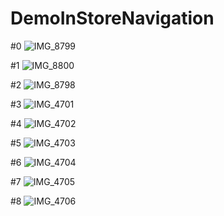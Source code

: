 # DemoInStoreNavigation

#0
![IMG_8799](https://user-images.githubusercontent.com/124316944/217384774-6cd93df1-53f1-4697-b6bc-7957a786c575.png)

#1
![IMG_8800](https://user-images.githubusercontent.com/124316944/217385021-85b382f3-ae65-4ddc-bc7b-b37894612afe.png)

#2
![IMG_8798](https://user-images.githubusercontent.com/124316944/217385046-deea2e83-40fc-43da-b616-4be2069b8264.png)

#3
![IMG_4701](https://user-images.githubusercontent.com/124316944/217394983-00d0ca8f-783e-49cf-8e67-056317efa218.jpg)

#4
![IMG_4702](https://user-images.githubusercontent.com/124316944/217394996-8b613ce8-5b80-40a0-be8c-39cb5131b002.jpg)

#5
![IMG_4703](https://user-images.githubusercontent.com/124316944/217395006-5e259c25-9107-4f32-bf68-b6bb6995fdce.jpg)

#6
![IMG_4704](https://user-images.githubusercontent.com/124316944/217395014-b6e11acc-36ec-40d6-8bb8-eb7286647fc0.jpg)

#7
![IMG_4705](https://user-images.githubusercontent.com/124316944/217395023-bac18286-bd86-4730-9e90-4454475bde68.jpg)

#8
![IMG_4706](https://user-images.githubusercontent.com/124316944/217395037-34086821-f90e-418e-a88b-dd2013a5e673.jpg)
